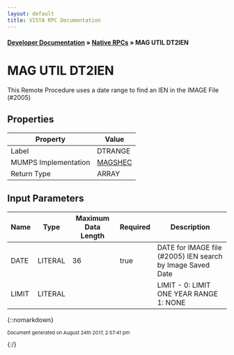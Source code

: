 ```yaml
---
layout: default
title: VISTA RPC Documentation
---
```


#### [Developer Documentation](../index) &#187; [Native RPCs](TableOfContents) &#187; MAG UTIL DT2IEN<br/>
# MAG UTIL DT2IEN

This Remote Procedure uses a date range to find an IEN in the IMAGE File (#2005)

## Properties

Property | Value
--- | ---
Label | DTRANGE
MUMPS Implementation | [MAGSHEC](http://code.osehra.org/dox/Routine_MAGSHEC_source.html)
Return Type | ARRAY


## Input Parameters

Name | Type | Maximum Data Length | Required | Description
--- | --- | --- | --- | ---
DATE | LITERAL | 36 | true | DATE for IMAGE file (#2005) IEN search by Image Saved Date
LIMIT | LITERAL |  |  | LIMIT - 0: LIMIT ONE YEAR RANGE        1: NONE



{::nomarkdown} <br/><p style="font-size: 11px">Document generated on August 24th 2017, 2:57:41 pm</p>{:/}